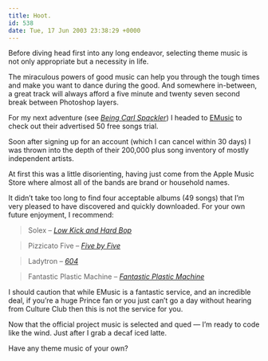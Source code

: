 ```yaml
---
title: Hoot.
id: 538
date: Tue, 17 Jun 2003 23:38:29 +0000
---
```


Before diving head first into any long endeavor, selecting theme music is not only appropriate but a necessity in life.  

The miraculous powers of good music can help you through the tough times and make you want to dance during the good. And somewhere in-between, a great track will always afford a five minute and twenty seven second break between Photoshop layers.  

For my next adventure (see *[Being Carl Spackler](http://www.gregstorey.com/airbag/archives/000646.shtml#000646)*) I headed to [EMusic](http://www.emusic.com) to check out their advertised 50 free songs trial.  

Soon after signing up for an account (which I can cancel within 30 days) I was thrown into the depth of their 200,000 plus song inventory of mostly independent artists.  

At first this was a little disorienting, having just come from the Apple Music Store where almost all of the bands are brand or household names.  

It didn’t take too long to find four acceptable albums (49 songs) that I’m very pleased to have discovered and quickly downloaded. For your own future enjoyment, I recommend:



> Solex – *[Low Kick and Hard Bop](http://www.emusic.com/cd/10592/10592552.html)*  

>  Pizzicato Five – *[Five by Five](http://www.emusic.com/cd/10601/10601144.html)*  

>  Ladytron – *[604](http://www.emusic.com/cd/10601/10601256.html)*  

>  Fantastic Plastic Machine – *[Fantastic Plastic Machine](http://www.emusic.com/cd/10601/10601245.html)*



I should caution that while EMusic is a fantastic service, and an incredible deal, if you’re a huge Prince fan or you just can’t go a day without hearing from Culture Club then this is not the service for you.  

Now that the official project music is selected and qued — I’m ready to code like the wind. Just after I grab a decaf iced latte.  

Have any theme music of your own?





